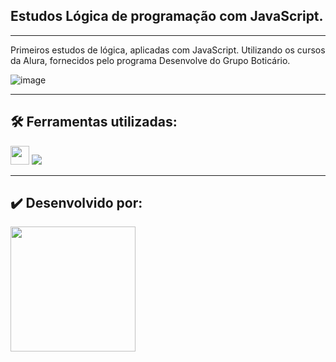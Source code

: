 ## Estudos Lógica de programação com JavaScript.

----

Primeiros estudos de lógica, aplicadas com JavaScript. Utilizando os cursos da Alura, fornecidos pelo programa Desenvolve do Grupo Boticário.

![image](https://github.com/nettocaue/estudos_logica_desenvolve/assets/146379086/50ee6b4b-8773-4ecc-a773-e25275ed0f3d)

----

## 🛠️ Ferramentas utilizadas:

<img height="30em" src="https://img.shields.io/badge/HTML5-E34F26?style=for-the-badge&logo=html5&logoColor=white">
<img src="https://img.shields.io/badge/JavaScript-F7DF1E?style=for-the-badge&logo=javascript&logoColor=black">

----

## ✔️ Desenvolvido por:
<a href="https://www.linkedin.com/in/cau%C3%AA-netto-a40590265/">
<img height="200px" src="https://avatars.githubusercontent.com/u/146379086?v=4">
</a>
